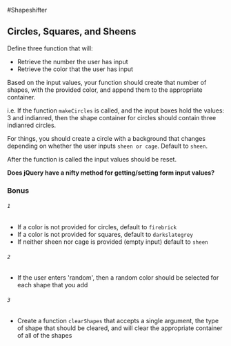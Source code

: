 #Shapeshifter

## Circles, Squares, and Sheens

Define three function that will:

- Retrieve the number the user has input
- Retrieve the color that the user has input

Based on the input values, your function should create that number of shapes, with the provided color, and append them to the appropriate container.


i.e. If the function `makeCircles` is called, and the input boxes hold the values: 3 and indianred, then the shape container for circles should contain three indianred circles.

For things, you should create a circle with a background that changes depending on whether the user inputs `sheen or cage`. Default to `sheen`.

After the function is called the input values should be reset.

**Does jQuery have a nifty method for getting/setting form input values?**


### Bonus

###### `1`
- If a color is not provided for circles, default to `firebrick`
- If a color is not provided for squares, default to `darkslategrey`
- If neither sheen nor cage is provided (empty input) default to `sheen`

###### `2`
- If the user enters 'random', then a random color should be selected for each shape that you add

###### `3`
- Create a function `clearShapes` that accepts a single argument, the type of shape that should be cleared, and will clear the appropriate container of all of the shapes